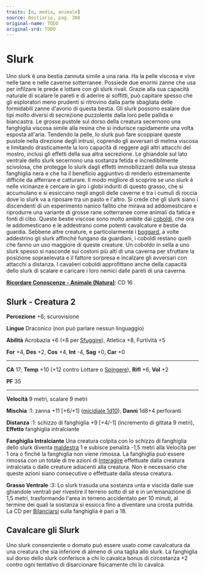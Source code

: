 ```yaml
---
traits: [n, media, animale]
source: Bestiario, pag. 308
original-name: TODO
original-srd: TODO
---
```


# Slurk

Uno slurk è una bestia zannuta simile a una rana. Ha la pelle viscosa e vive
nelle tane e nelle caverne sotterranee. Possiede due enormi zanne che usa per
infilzare le prede e lottare con gli slurk rivali. Grazie alla sua capacità
naturale di scalare le pareti e di aderire ai soffitti, può capitare spesso che
gli esploratori meno prudenti si ritrovino dalla parte sbagliata delle
formidabili zanne d'avorio di questa bestia. Gli slurk possono esalare due tipi
molto diversi di secrezione puzzolente dalla loro pelle pallida e biancastra. Le
grosse pustole sul dorso della creatura secernono una fanghiglia viscosa simile
alla resina che si indurisce rapidamente una volta esposta all'aria. Tendendo la
pelle, lo slurk può fare scoppiare queste pustole nella direzione degli intrusi,
coprendo gli avversari di melma viscosa e limitando drasticamente la loro
capacità di reggere agli altri attacchi del mostro, inclusi gli effetti della
sua altra secrezione. Le ghiandole sul lato ventrale dello slurk secernono una
sostanza fetida e incredibilmente scivolosa, che protegge lo slurk dagli effetti
immobilizzanti della sua stessa fanghiglia nera e che ha il beneficio aggiuntivo
di renderlo estremamente difficile da afferrare e catturare. Il modo migliore di
scoprire se uno slurk è nelle vicinanze è cercare in giro i globi induriti di
questo grasso, che si accumulano e si essiccano negli angoli delle caverne e tra
i cumuli di roccia dove lo slurk va a riposare tra un pasto e l'altro. Si crede
che gli slurk siano i discendenti di un esperimento nanico fallito che mirava ad
addomesticare e riprodurre una variante di grosse rane sotterranee come animali
da fatica e fonti di cibo. Queste bestie viscose sono molto ambite dai
[coboldi](/tratti/coboldo), che ora le addomesticano e le addestrano come
potenti cavalcature e bestie da guardia. Sebbene altre creature, e
particolarmente i [boggard](/tratti/boggard), a volte addestrino gli slurk
affinché fungano da guardiani, i coboldi restano quelli che fanno un uso
maggiore di queste creature. Un coboldo in sella a uno slurk spesso si nasconde
sui costoni più alti di una caverna per sfruttare la posizione sopraelevata e il
fattore sorpresa e incalzare gli avversari con attacchi a distanza. I cavalieri
coboldi approfittano anche della capacità dello slurk di scalare e caricare i
loro nemici dalle pareti di una caverna.

**[Ricordare Conoscenze - Animale (Natura)](/azioni/abilita/ricordare-conoscenze)**:
CD 16

## Slurk - Creatura 2

**Percezione** +6; scurovisione

**Lingue** Draconico (non può parlare nessun linguaggio)

**Abilità** Acrobazia +6 (+8 per [Sfuggire](/azioni/sfuggire)), Atletica +8,
Furtività +5

**For** +4, **Des** +2, **Cos** +4, **Int** -4, **Sag** +0, **Car** +0

---

**CA** 17; **Temp** +10 (+12 contro Lottare o [Spingere](/azioni/spingere)),
**Rifl** +6, **Vol** +2

**PF** 35

---

**Velocità** 9 metri, scalare 9 metri

**Mischia** :1: zanna +11 \[+6/+1] ([micidiale 1d10](/tratti/micidiale)),
**Danni** 1d8+4 perforanti

**Distanza** :1: schizzo di fanghiglia +9 \[+4/-1] (incremento di gittata 9
metri), **Effetto** fanghiglia intralciante

**Fanghiglia Intralciante** Una creatura colpita con lo schizzo di fanghiglia
dello slurk diventa [maldestra](/condizioni/maldestro) 1 e subisce penalità -1,5
metri alla Velocità per 1 ora o finché la fanghiglia non viene rimossa. La
fanghiglia può essere rimossa con un totale di tre azioni di
[Interagire](/azioni/interagire) effettuate dalla creatura intralciata o dalle
creature adiacenti alla creatura. Non è necessario che queste azioni siano
consecutive o effettuate dalla stessa creatura.

**Grasso Ventrale** :3: Lo slurk trasuda una sostanza unta e viscida dalle sue
ghiandole ventrali per rivestire il terreno sotto di sé e in un'emanazione di
1,5 metri, trasformando l'area in terreno accidentato per 10 minuti, al termine
dei quali la sostanza si essicca fino a diventare una crosta putrida. La CD per
[Bilanciarsi](/azioni/bilanciarsi) sulla fanghiglia è pari a 18.

## **Cavalcare gli Slurk**

Uno slurk consenziente o domato può essere usato come cavalcatura da una
creatura che sia inferiore di almeno di una taglia allo slurk. La fanghiglia sul
dorso dello slurk conferisce a chi lo cavalca bonus di circostanza +2 contro
ogni tentativo di disarcionare fisicamente chi lo cavalca.
